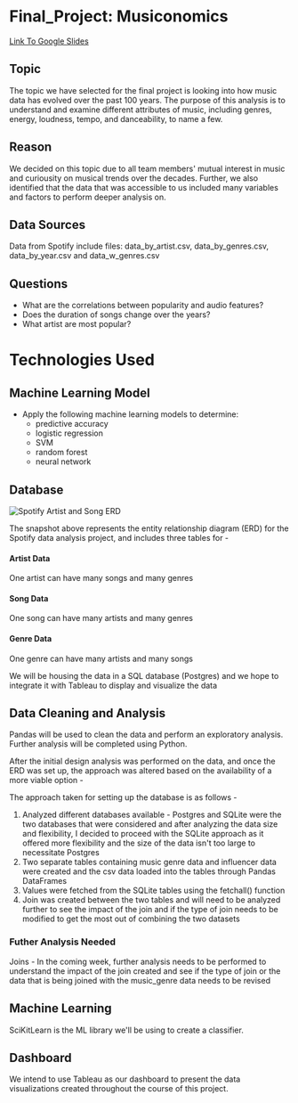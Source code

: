 # Final_Project: Musiconomics

[Link To Google Slides](https://docs.google.com/presentation/d/1GsNiNTZ2kjRoIfxEMEvtTLtWVcPUZem3rkgMs_sG2k0/edit?usp=sharing?publish=yes "Link to Google Slides")

## Topic 
The topic we have selected for the final project is looking into how music data has evolved over the past 100 years. The purpose of this analysis is to understand and examine different attributes of music, including genres, energy, loudness, tempo, and danceability, to name a few. 

## Reason
We decided on this topic due to all team members' mutual interest in music and curiousity on musical trends over the decades. Further, we also identified that the data that was accessible to us included many variables and factors to perform deeper analysis on. 


## Data Sources
Data from Spotify include files: data_by_artist.csv, data_by_genres.csv, data_by_year.csv and data_w_genres.csv 


## Questions
- What are the correlations between popularity and audio features?
- Does the duration of songs change over the years?
- What artist are most popular?

# Technologies Used


## Machine Learning Model 
- Apply the following machine learning models to determine:
  - predictive accuracy
  - logistic regression
  - SVM
  - random forest
  - neural network


## Database

![Spotify Artist and Song ERD](https://github.com/zanelouis/Final_Project/blob/Keshs_branch/Spotify_Data_ERD.png)

The snapshot above represents the entity relationship diagram (ERD) for the Spotify data analysis project, and includes three tables for - 
#### Artist Data
One artist can have many songs and many genres

#### Song Data
One song can have many artists and many genres

#### Genre Data
One genre can have many artists and many songs

We will be housing the data in a SQL database (Postgres) and we hope to integrate it with Tableau to display and visualize the data

## Data Cleaning and Analysis
Pandas will be used to clean the data and perform an exploratory analysis. Further analysis will be completed using Python.

After the initial design analysis was performed on the data, and once the ERD was set up, the approach was altered based on the availability of a more viable option -

The approach taken for setting up the database is as follows - 
1) Analyzed different databases available - Postgres and SQLite were the two databases that were considered and after analyzing the data size and flexibility, I decided to proceed with the SQLite approach as it offered more flexibility and the size of the data isn't too large to necessitate Postgres
2) Two separate tables containing music genre data and influencer data were created and the csv data loaded into the tables through Pandas DataFrames
3) Values were fetched from the SQLite tables using the fetchall() function
4) Join was created between the two tables and will need to be analyzed further to see the impact of the join and if the type of join needs to be modified to get the most out of combining the two datasets

### Futher Analysis Needed
Joins - In the coming week, further analysis needs to be performed to understand the impact of the join created and see if the type of join or the data that is being joined with the music_genre data needs to be revised


## Machine Learning
SciKitLearn is the ML library we'll be using to create a classifier. 


## Dashboard
We intend to use Tableau as our dashboard to present the data visualizations created throughout the course of this project.  
